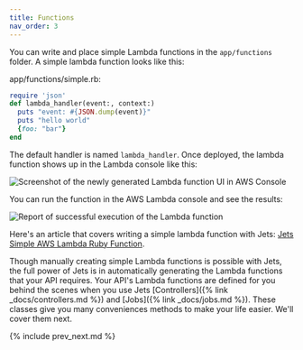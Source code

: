 ```yaml
---
title: Functions
nav_order: 3
---
```


You can write and place simple Lambda functions in the `app/functions` folder. A simple lambda function looks like this:

app/functions/simple.rb:

```ruby
require 'json'
def lambda_handler(event:, context:)
  puts "event: #{JSON.dump(event)}"
  puts "hello world"
  {foo: "bar"}
end
```

The default handler is named `lambda_handler`.  Once deployed, the lambda function shows up in the Lambda console like this:

![Screenshot of the newly generated Lambda function UI in AWS Console](/img/docs/jets-simple-lambda-function-console.png)

You can run the function in the AWS Lambda console and see the results:

![Report of successful execution of the Lambda function](/img/docs/jets-simple-lambda-function-result.png)

Here's an article that covers writing a simple lambda function with Jets: [Jets Simple AWS Lambda Ruby Function](https://blog.boltops.com/2018/10/26/jets-simple-aws-lambda-ruby-function).

Though manually creating simple Lambda functions is possible with Jets, the full power of Jets is in automatically generating the Lambda functions that your API requires. Your API's Lambda functions are defined for you behind the scenes when you use Jets [Controllers]({% link _docs/controllers.md %}) and [Jobs]({% link _docs/jobs.md %}). These classes give you many conveniences methods to make your life easier. We'll cover them next.

{% include prev_next.md %}